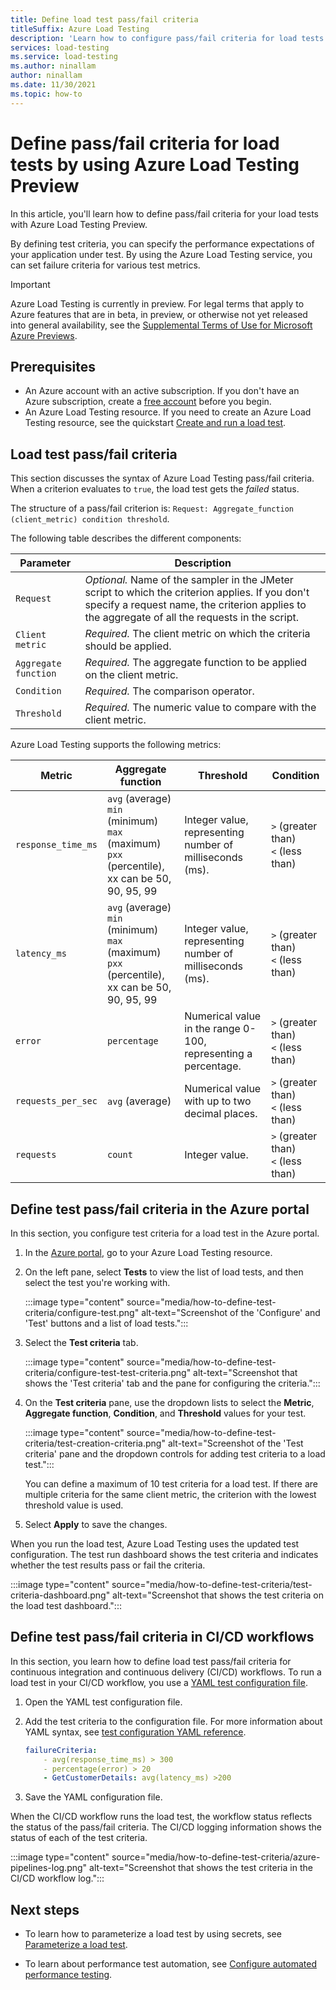 ```yaml
---
title: Define load test pass/fail criteria
titleSuffix: Azure Load Testing
description: 'Learn how to configure pass/fail criteria for load tests with Azure Load Testing.'
services: load-testing
ms.service: load-testing
ms.author: ninallam
author: ninallam
ms.date: 11/30/2021
ms.topic: how-to
---
```


# Define pass/fail criteria for load tests by using Azure Load Testing Preview

In this article, you'll learn how to define pass/fail criteria for your load tests with Azure Load Testing Preview. 

By defining test criteria, you can specify the performance expectations of your application under test. By using the Azure Load Testing service, you can set failure criteria for various test metrics.

> [!IMPORTANT]
> Azure Load Testing is currently in preview. For legal terms that apply to Azure features that are in beta, in preview, or otherwise not yet released into general availability, see the [Supplemental Terms of Use for Microsoft Azure Previews](https://azure.microsoft.com/support/legal/preview-supplemental-terms/).

## Prerequisites  

- An Azure account with an active subscription. If you don't have an Azure subscription, create a [free account](https://azure.microsoft.com/free/?WT.mc_id=A261C142F) before you begin.  
- An Azure Load Testing resource. If you need to create an Azure Load Testing resource, see the quickstart [Create and run a load test](./quickstart-create-and-run-load-test.md).  

## Load test pass/fail criteria

This section discusses the syntax of Azure Load Testing pass/fail criteria. When a criterion evaluates to `true`, the load test gets the *failed* status.

The structure of a pass/fail criterion is: `Request: Aggregate_function (client_metric) condition threshold`.

The following table describes the different components:

|Parameter  |Description  |
|---------|---------|
|`Request`     | *Optional.* Name of the sampler in the JMeter script to which the criterion applies. If you don't specify a request name, the criterion applies to the aggregate of all the requests in the script.  |
|`Client metric`     | *Required.* The client metric on which the criteria should be applied.  |
|`Aggregate function`     |  *Required.* The aggregate function to be applied on the client metric.  |
|`Condition`     | *Required.* The comparison operator.        |
|`Threshold`     |  *Required.* The numeric value to compare with the client metric. |

Azure Load Testing supports the following metrics:

|Metric  |Aggregate function  |Threshold  |Condition  |
|---------|---------|---------|---------|
|`response_time_ms`     |  `avg` (average)<BR> `min` (minimum)<BR> `max` (maximum)<BR> `pxx` (percentile), xx can be 50, 90, 95, 99     | Integer value, representing number of milliseconds (ms).     |   `>` (greater than)<BR> `<` (less than)      |
|`latency_ms`     |  `avg` (average)<BR> `min` (minimum)<BR> `max` (maximum)<BR> `pxx` (percentile), xx can be 50, 90, 95, 99     | Integer value, representing number of milliseconds (ms).     |   `>` (greater than)<BR> `<` (less than)      |
|`error`     |  `percentage`       | Numerical value in the range 0-100, representing a percentage.      |   `>` (greater than) <BR> `<` (less than)      |
|`requests_per_sec`     |  `avg` (average)       | Numerical value with up to two decimal places.      |   `>` (greater than) <BR> `<` (less than)     |
|`requests`     |  `count`       | Integer value.      |   `>` (greater than) <BR> `<` (less than)     |

## Define test pass/fail criteria in the Azure portal

In this section, you configure test criteria for a load test in the Azure portal.

1. In the [Azure portal](https://portal.azure.com), go to your Azure Load Testing resource.

1. On the left pane, select **Tests** to view the list of load tests, and then select the test you're working with.

    :::image type="content" source="media/how-to-define-test-criteria/configure-test.png" alt-text="Screenshot of the 'Configure' and 'Test' buttons and a list of load tests.":::

1. Select the **Test criteria** tab.

    :::image type="content" source="media/how-to-define-test-criteria/configure-test-test-criteria.png" alt-text="Screenshot that shows the 'Test criteria' tab and the pane for configuring the criteria.":::

1. On the **Test criteria** pane, use the dropdown lists to select the **Metric**, **Aggregate function**, **Condition**, and **Threshold** values for your test.

    :::image type="content" source="media/how-to-define-test-criteria/test-creation-criteria.png" alt-text="Screenshot of the 'Test criteria' pane and the dropdown controls for adding test criteria to a load test.":::

    You can define a maximum of 10 test criteria for a load test. If there are multiple criteria for the same client metric, the criterion with the lowest threshold value is used.

1. Select **Apply** to save the changes.

When you run the load test, Azure Load Testing uses the updated test configuration. The test run dashboard shows the test criteria and indicates whether the test results pass or fail the criteria.

:::image type="content" source="media/how-to-define-test-criteria/test-criteria-dashboard.png" alt-text="Screenshot that shows the test criteria on the load test dashboard.":::
 
## Define test pass/fail criteria in CI/CD workflows

In this section, you learn how to define load test pass/fail criteria for continuous integration and continuous delivery (CI/CD) workflows. To run a load test in your CI/CD workflow, you use a [YAML test configuration file](./reference-test-config-yaml.md). 

1. Open the YAML test configuration file.

1. Add the test criteria to the configuration file. For more information about YAML syntax, see [test configuration YAML reference](./reference-test-config-yaml.md).

    ```yml
    failureCriteria: 
        - avg(response_time_ms) > 300
        - percentage(error) > 20
        - GetCustomerDetails: avg(latency_ms) >200
    ```

1. Save the YAML configuration file.

When the CI/CD workflow runs the load test, the workflow status reflects the status of the pass/fail criteria. The CI/CD logging information shows the status of each of the test criteria.

:::image type="content" source="media/how-to-define-test-criteria/azure-pipelines-log.png" alt-text="Screenshot that shows the test criteria in the CI/CD workflow log.":::

## Next steps

- To learn how to parameterize a load test by using secrets, see [Parameterize a load test](./how-to-parameterize-load-tests.md).

- To learn about performance test automation, see [Configure automated performance testing](./tutorial-cicd-azure-pipelines.md).
